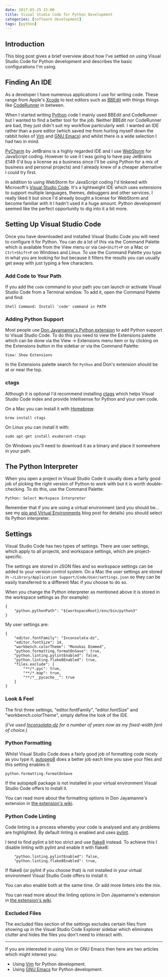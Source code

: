```yaml
---
date: 2017-05-25 15:00
title: Visual Studio Code for Python Development
categories: [software development]
tags: [python]
---
```


## Introduction
This blog post gives a brief overview about how I've settled on using Visual Studio Code for Python development and describes the basic configurations I'm using.

## Finding An IDE
As a developer I have numerous applications I use for writing code. These range from Apple's [Xcode](https://developer.apple.com/xcode/) to text editors such as [BBEdit](http://www.barebones.com/products/bbedit/) with things things like [CodeRunner](https://coderunnerapp.com) in between.

When I started writing [Python](https://www.python.org) code I mainly used BBEdit and CodeRunner but I wanted to find a better tool for the job. Neither BBEdit nor CodeRunner are bad, they just didn't suit my workflow particularly well. I wanted an IDE rather than a pure editor (which saved me from hurling myself down the rabbit holes of [Vim](http://www.vim.org) and [GNU Emacs](https://www.gnu.org/software/emacs/)) and whilst there is a wide selection I had two in mind.

[PyCharm](https://www.jetbrains.com/pycharm/) by JetBrains is a highly regarded IDE and I use [WebStorm](https://www.jetbrains.com/webstorm/) for JavaScript coding. However to use it I was going to have pay JetBrains £149 (I'd buy a license as a business since I'll be using Python for a mix of business and personal projects) and I already knew of a cheaper alternative I could try first.

In addition to using WebStorm for JavaScript coding I'd tinkered with Microsoft's [Visual Studio Code](https://code.visualstudio.com). It's a lightweight IDE which uses extensions to support multiple languages, themes, debuggers and other services. I really liked it but since I'd already bought a license for WebStorm and become familiar with it I hadn't used it a huge amount. Python development seemed like the perfect opportunity to dig into it a bit more.

## Setting Up Visual Studio Code
Once you have downloaded and installed Visual Studio Code you will need to configure it for Python. You can do a lot of this via the Command Palette which is available from the View menu or via `Cmd+Shift+P` on a Mac or `Ctrl+Shift+P` on Windows and Linux. To use the Command Palette you type in what you are looking for but because it filters the results you can usually get away with just typing a few characters.

### Add Code to Your Path
If you add the `code` command to your path you can launch or activate Visual Studio Code from a Terminal window. To add it, open the Command Palette and find:

    Shell Command: Install 'code' command in PATH

### Adding Python Support
Most people use [Don Jayamanne's Python extension](https://github.com/DonJayamanne/pythonVSCode) to add Python support to Visual Studio Code. To do this you need to view the Extensions palette which can be done via the View -> Extensions menu item or by clicking on the Extensions button in the sidebar or via the Command Palette:

    View: Show Extensions

In the Extensions palette search for `Python` and Don's extension should be at or near the top.

### ctags
Although it is optional I'd recommend installing [ctags](http://ctags.sourceforge.net) which helps Visual Studio Code index and provide Intellisense for Python and your own code. 

On a Mac you can install it with [Homebrew](https://brew.sh):

    brew install ctags
    
On Linux you can install it with:

    sudo apt-get install exuberant-ctags

On Windows you'll need to download it as a binary and place it somewhere in your path.

## The Python Interpreter
When you open a project in Visual Studio Code it usually does a fairly good job of picking the right version of Python to work with but it is worth double-checking. To do this, use the Command Palette:

    Python: Select Workspace Interpreter

Remember that if you are using a virtual environment (and you should be... see my [pip and Virtual Environments](https://www.swwritings.com/post/2017-05-25-pip-virtual-environments) blog post for details) you should select its Python interpreter.

## Settings
Visual Studio Code has two types of settings. There are user settings, which apply to all projects, and workspace settings, which are project-specific.

The settings are stored in JSON files and so workspace settings can be added to your version control system. On a Mac the user settings are stored in `~/Library/Application Support/Code/User/settings.json` so they can be easily transferred to a different Mac if you choose to do so.

When you change the Python interpreter as mentioned above it is stored in the workspace settings as (for example):

    {
        "python.pythonPath": "${workspaceRoot}/env/bin/python3"
    }

My user settings are:

    {
        "editor.fontFamily": "Inconsolata-dz",
        "editor.fontSize": 14,
        "workbench.colorTheme": "Monokai Dimmed",
        "python.formatting.formatOnSave": true,
        "python.linting.pylintEnabled": false,
        "python.linting.flake8Enabled": true,
        "files.exclude": {
            "**/*.pyc": true,
            "**/*.map": true,
            "**/*__pycache__": true
        }
    }

### Look & Feel
 The first three settings, "editor.fontFamily", "editor.fontSize" and "workbench.colorTheme", simply define the look of the IDE.
 
 (*I've used [Inconsolata-dz](http://nodnod.net/2009/feb/12/adding-straight-single-and-double-quotes-inconsola/) for a number of years now as my fixed-width font of choice.*)

### Python Formatting
Whilst Visual Studio Code does a fairly good job of formatting code nicely as you type it, [autopep8](https://pypi.python.org/pypi/autopep8) does a better job each time you save your files and this setting enables it:

    python.formatting.formatOnSave

If the autopep8 package is not installed in your virtual environment Visual Studio Code offers to install it.

You can read more about the formatting options in Don Jayamanne's extension in [the extension's wiki](https://github.com/DonJayamanne/pythonVSCode/wiki/Formatting).

### Python Code Linting
Code linting is a process whereby your code is analysed and any problems are highlighted. By default linting is enabled and uses [pylint](https://pylint.readthedocs.io/en/latest/).

I tend to find pylint a bit too strict and use [flake8](https://pypi.python.org/pypi/flake8) instead. To achieve this I disable linting with pylint and enable it with flake8:

        "python.linting.pylintEnabled": false,
        "python.linting.flake8Enabled": true,

If flake8 (or pylint if you choose that) is not installed in your virtual environment Visual Studio Code offers to install it.

You can also enable both at the same time. Or add more linters into the mix.

You can read more about the linting options in Don Jayamanne's extension in [the extension's wiki](https://github.com/DonJayamanne/pythonVSCode/wiki/Linting).

### Excluded Files
The excluded files section of the settings excludes certain files from showing up in the Visual Studio Code Explorer sidebar which eliminates clutter and hides the files you don't need to interact with.

---

If you are interested in using Vim or GNU Emacs then here are two articles which might interest you:
* Using [Vim](https://realpython.com/blog/python/vim-and-python-a-match-made-in-heaven/) for Python development.
* Using [GNU Emacs](https://realpython.com/blog/python/emacs-the-best-python-editor/) for Python development.
